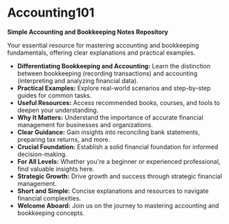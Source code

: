 # Accounting101
  **Simple Accounting and Bookkeeping Notes Repository**

Your essential resource for mastering accounting and bookkeeping fundamentals, offering clear explanations and practical examples.

- **Differentiating Bookkeeping and Accounting:** Learn the distinction between bookkeeping (recording transactions) and accounting (interpreting and analyzing financial data).
- **Practical Examples:** Explore real-world scenarios and step-by-step guides for common tasks.
- **Useful Resources:** Access recommended books, courses, and tools to deepen your understanding.
- **Why It Matters:** Understand the importance of accurate financial management for businesses and organizations.
- **Clear Guidance:** Gain insights into reconciling bank statements, preparing tax returns, and more.
- **Crucial Foundation:** Establish a solid financial foundation for informed decision-making.
- **For All Levels:** Whether you're a beginner or experienced professional, find valuable insights here.
- **Strategic Growth:** Drive growth and success through strategic financial management.
- **Short and Simple:** Concise explanations and resources to navigate financial complexities.
- **Welcome Aboard:** Join us on the journey to mastering accounting and bookkeeping concepts.